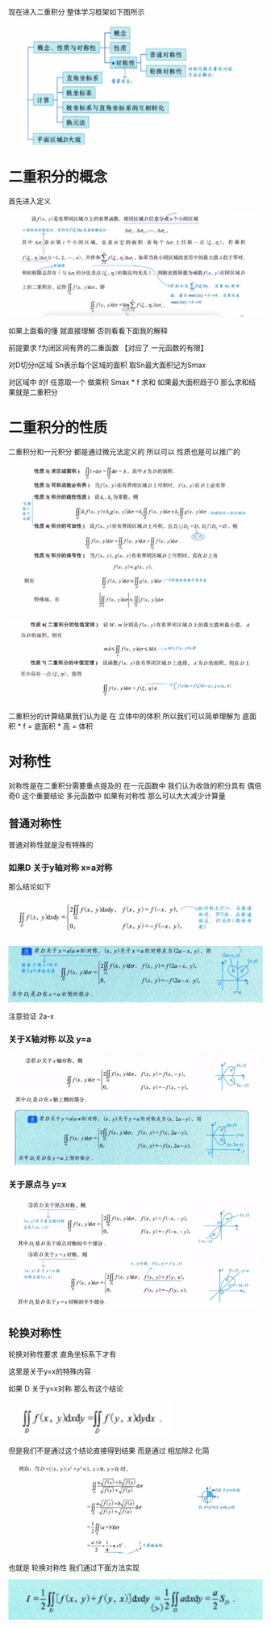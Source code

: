 现在进入二重积分 整体学习框架如下图所示

![image-20251029133039798](https://raw.githubusercontent.com/Xioaruan912/pic/main/image-20251029133039798.png)

# 二重积分的概念

首先进入定义

![image-20251029133126049](https://raw.githubusercontent.com/Xioaruan912/pic/main/image-20251029133126049.png)

如果上面看的懂 就直接理解 否则看看下面我的解释

前提要求 f为闭区间有界的二重函数 【对应了 一元函数的有限】

对D切分n区域 Sn表示每个区域的面积 取Sn最大面积记为Smax

对区域中 的f 任意取一个 做乘积 Smax * f 求和 如果最大面积趋于0 那么求和结果就是二重积分

# 二重积分的性质

二重积分和一元积分 都是通过微元法定义的 所以可以 性质也是可以推广的

![image-20251029133508521](https://raw.githubusercontent.com/Xioaruan912/pic/main/image-20251029133508521.png)

![image-20251029133533848](https://raw.githubusercontent.com/Xioaruan912/pic/main/image-20251029133533848.png)

二重积分的计算结果我们认为是 在 立体中的体积 所以我们可以简单理解为 底面积 * f = 底面积 * 高 = 体积

# 对称性

对称性是在二重积分需要重点提及的 在一元函数中 我们认为收敛的积分具有 偶倍奇0 这个重要结论 多元函数中 如果有对称性 那么可以大大减少计算量

## 普通对称性

普通对称性就是没有特殊的

### 如果D 关于y轴对称 x=a对称

那么结论如下

![image-20251029133821950](https://raw.githubusercontent.com/Xioaruan912/pic/main/image-20251029133821950.png)

![image-20251029133911664](https://raw.githubusercontent.com/Xioaruan912/pic/main/image-20251029133911664.png)

注意验证 2a-x

### 关于X轴对称 以及 y=a

![image-20251029133946326](https://raw.githubusercontent.com/Xioaruan912/pic/main/image-20251029133946326.png)

### 关于原点与 y=x

![image-20251029134040567](https://raw.githubusercontent.com/Xioaruan912/pic/main/image-20251029134040567.png)

## 轮换对称性

轮换对称性要求 直角坐标系下才有

这里是关于y=x的特殊内容

如果 D 关于y=x对称 那么有这个结论

![image-20251029134124574](https://raw.githubusercontent.com/Xioaruan912/pic/main/image-20251029134124574.png)

但是我们不是通过这个结论直接得到结果 而是通过 相加除2 化简

![image-20251029134251200](https://raw.githubusercontent.com/Xioaruan912/pic/main/image-20251029134251200.png)

也就是 轮换对称性 我们通过下面方法实现

![image-20251029134333996](https://raw.githubusercontent.com/Xioaruan912/pic/main/image-20251029134333996.png)